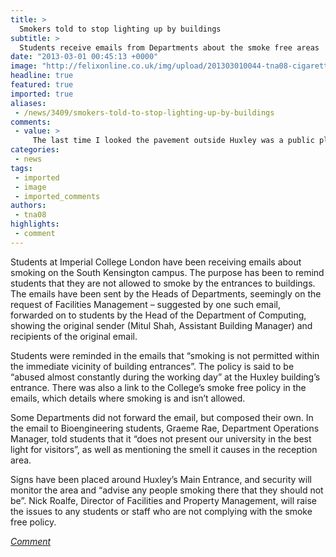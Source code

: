```yaml
---
title: >
  Smokers told to stop lighting up by buildings
subtitle: >
  Students receive emails from Departments about the smoke free areas
date: "2013-03-01 00:45:13 +0000"
image: "http://felixonline.co.uk/img/upload/201303010044-tna08-cigarette-butt.jpg"
headline: true
featured: true
imported: true
aliases:
 - /news/3409/smokers-told-to-stop-lighting-up-by-buildings
comments:
 - value: >
     The last time I looked the pavement outside Huxley was a public place over which the college has no authority.,Which is why the ban does not apply to the entrance to Huxley on Queen's Gate: <br> <br>https://workspace.imperial.ac.uk/hr/public/Procedures/smoke-free/Smoke%20Free%20Locations%202010-Red.pdf,Ki emeis eimaste ameansa se aftous pou xomeinan edo ton avgousto! An kaneis kefi, na vrethoume (analoga me to poso tha meineis stin iperohi tsimentoupoli mas!)... THELO KI ALLI DOSI APO GAV LEMEEEEEE!
categories:
 - news
tags:
 - imported
 - image
 - imported_comments
authors:
 - tna08
highlights:
 - comment
---
```


Students at Imperial College London have been receiving emails about smoking on the South Kensington campus. The purpose has been to remind students that they are not allowed to smoke by the entrances to buildings. The emails have been sent by the Heads of Departments, seemingly on the request of Facilities Management – suggested by one such email, forwarded on to students by the Head of the Department of Computing, showing the original sender (Mitul Shah, Assistant Building Manager) and recipients of the original email.

Students were reminded in the emails that “smoking is not permitted within the immediate vicinity of building entrances”. The policy is said to be “abused almost constantly during the working day” at the Huxley building’s entrance. There was also a link to the College’s smoke free policy in the emails, which details where smoking is and isn’t allowed.

Some Departments did not forward the email, but composed their own. In the email to Bioengineering students, Graeme Rae, Department Operations Manager, told students that it “does not present our university in the best light for visitors”, as well as mentioning the smell it causes in the reception area.

Signs have been placed around Huxley’s Main Entrance, and security will monitor the area and “advise any people smoking there that they should not be”. Nick Roalfe, Director of Facilities and Property Management, will raise the issues to any students or staff who are not complying with the smoke free policy.

[_Comment_](http://felixonline.co.uk/news/3410/there-is-something-in-the-air/)
